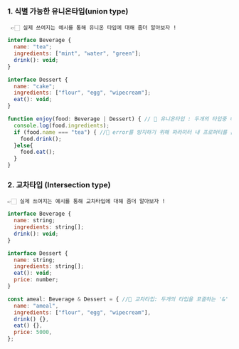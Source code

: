 
### **1. 식별 가능한 유니온타입(union type)**

     👉🏻 실제 쓰여지는 예시를 통해 유니온 타입에 대해 좀더 알아보자 !


```js
interface Beverage {
  name: "tea";
  ingredients: ["mint", "water", "green"];
  drink(): void;
}

interface Dessert {
  name: "cake";
  ingredients: ["flour", "egg", "wipecream"];
  eat(): void;
}

function enjoy(food: Beverage | Dessert) { // 📌 유니온타입 : 두개의 타입중 하나를 포괄하는 '|' 연산자를 사용하였다.
  console.log(food.ingredients);
  if (food.name === "tea") { //📌 error를 방지하기 위해 파라미터 내 프로퍼티를 분기처리를 하였다. 
    food.drink();
  }else{
    food.eat();
  }
}
```



### **2. 교차타입 (Intersection type)**


    👉🏻 실제 쓰여지는 예시를 통해 교차타입에 대해 좀더 알아보자 !


```js
interface Beverage {
  name: string;
  ingredients: string[];
  drink(): void;
}

interface Dessert {
  name: string;
  ingredients: string[];
  eat(): void;
  price: number;
}

const ameal: Beverage & Dessert = { //📌 교차타입: 두개의 타입을 포괄하는 '&' 연산자를 사용하여 지정하였다
  name: "ameal",
  ingredients: ["flour", "egg", "wipecream"],
  drink() {},
  eat() {},
  price: 5000,
};
```
